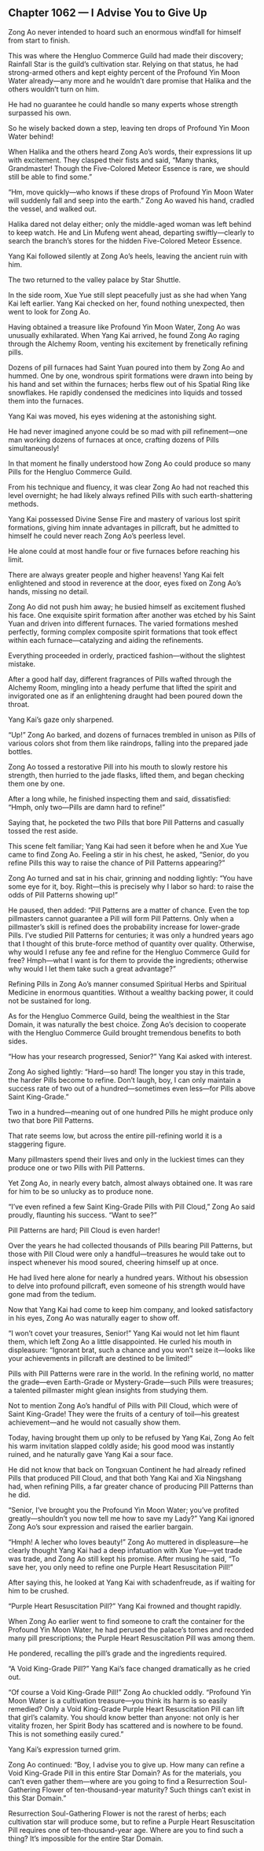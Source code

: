 ## Chapter 1062 — I Advise You to Give Up

Zong Ao never intended to hoard such an enormous windfall for himself from start to finish.

This was where the Hengluo Commerce Guild had made their discovery; Rainfall Star is the guild’s cultivation star. Relying on that status, he had strong-armed others and kept eighty percent of the Profound Yin Moon Water already—any more and he wouldn’t dare promise that Halika and the others wouldn’t turn on him.

He had no guarantee he could handle so many experts whose strength surpassed his own.

So he wisely backed down a step, leaving ten drops of Profound Yin Moon Water behind!

When Halika and the others heard Zong Ao’s words, their expressions lit up with excitement. They clasped their fists and said, “Many thanks, Grandmaster! Though the Five-Colored Meteor Essence is rare, we should still be able to find some.”

“Hm, move quickly—who knows if these drops of Profound Yin Moon Water will suddenly fall and seep into the earth.” Zong Ao waved his hand, cradled the vessel, and walked out.

Halika dared not delay either; only the middle-aged woman was left behind to keep watch. He and Lin Mufeng went ahead, departing swiftly—clearly to search the branch’s stores for the hidden Five-Colored Meteor Essence.

Yang Kai followed silently at Zong Ao’s heels, leaving the ancient ruin with him.

The two returned to the valley palace by Star Shuttle.

In the side room, Xue Yue still slept peacefully just as she had when Yang Kai left earlier. Yang Kai checked on her, found nothing unexpected, then went to look for Zong Ao.

Having obtained a treasure like Profound Yin Moon Water, Zong Ao was unusually exhilarated. When Yang Kai arrived, he found Zong Ao raging through the Alchemy Room, venting his excitement by frenetically refining pills.

Dozens of pill furnaces had Saint Yuan poured into them by Zong Ao and hummed. One by one, wondrous spirit formations were drawn into being by his hand and set within the furnaces; herbs flew out of his Spatial Ring like snowflakes. He rapidly condensed the medicines into liquids and tossed them into the furnaces.

Yang Kai was moved, his eyes widening at the astonishing sight.

He had never imagined anyone could be so mad with pill refinement—one man working dozens of furnaces at once, crafting dozens of Pills simultaneously!

In that moment he finally understood how Zong Ao could produce so many Pills for the Hengluo Commerce Guild.

From his technique and fluency, it was clear Zong Ao had not reached this level overnight; he had likely always refined Pills with such earth-shattering methods.

Yang Kai possessed Divine Sense Fire and mastery of various lost spirit formations, giving him innate advantages in pillcraft, but he admitted to himself he could never reach Zong Ao’s peerless level.

He alone could at most handle four or five furnaces before reaching his limit.

There are always greater people and higher heavens! Yang Kai felt enlightened and stood in reverence at the door, eyes fixed on Zong Ao’s hands, missing no detail.

Zong Ao did not push him away; he busied himself as excitement flushed his face. One exquisite spirit formation after another was etched by his Saint Yuan and driven into different furnaces. The varied formations meshed perfectly, forming complex composite spirit formations that took effect within each furnace—catalyzing and aiding the refinements.

Everything proceeded in orderly, practiced fashion—without the slightest mistake.

After a good half day, different fragrances of Pills wafted through the Alchemy Room, mingling into a heady perfume that lifted the spirit and invigorated one as if an enlightening draught had been poured down the throat.

Yang Kai’s gaze only sharpened.

“Up!” Zong Ao barked, and dozens of furnaces trembled in unison as Pills of various colors shot from them like raindrops, falling into the prepared jade bottles.

Zong Ao tossed a restorative Pill into his mouth to slowly restore his strength, then hurried to the jade flasks, lifted them, and began checking them one by one.

After a long while, he finished inspecting them and said, dissatisfied: “Hmph, only two—Pills are damn hard to refine!”

Saying that, he pocketed the two Pills that bore Pill Patterns and casually tossed the rest aside.

This scene felt familiar; Yang Kai had seen it before when he and Xue Yue came to find Zong Ao. Feeling a stir in his chest, he asked, “Senior, do you refine Pills this way to raise the chance of Pill Patterns appearing?”

Zong Ao turned and sat in his chair, grinning and nodding lightly: “You have some eye for it, boy. Right—this is precisely why I labor so hard: to raise the odds of Pill Patterns showing up!”

He paused, then added: “Pill Patterns are a matter of chance. Even the top pillmasters cannot guarantee a Pill will form Pill Patterns. Only when a pillmaster’s skill is refined does the probability increase for lower-grade Pills. I’ve studied Pill Patterns for centuries; it was only a hundred years ago that I thought of this brute-force method of quantity over quality. Otherwise, why would I refuse any fee and refine for the Hengluo Commerce Guild for free? Hmph—what I want is for them to provide the ingredients; otherwise why would I let them take such a great advantage?”

Refining Pills in Zong Ao’s manner consumed Spiritual Herbs and Spiritual Medicine in enormous quantities. Without a wealthy backing power, it could not be sustained for long.

As for the Hengluo Commerce Guild, being the wealthiest in the Star Domain, it was naturally the best choice. Zong Ao’s decision to cooperate with the Hengluo Commerce Guild brought tremendous benefits to both sides.

“How has your research progressed, Senior?” Yang Kai asked with interest.

Zong Ao sighed lightly: “Hard—so hard! The longer you stay in this trade, the harder Pills become to refine. Don’t laugh, boy, I can only maintain a success rate of two out of a hundred—sometimes even less—for Pills above Saint King-Grade.”

Two in a hundred—meaning out of one hundred Pills he might produce only two that bore Pill Patterns.

That rate seems low, but across the entire pill-refining world it is a staggering figure.

Many pillmasters spend their lives and only in the luckiest times can they produce one or two Pills with Pill Patterns.

Yet Zong Ao, in nearly every batch, almost always obtained one. It was rare for him to be so unlucky as to produce none.

“I’ve even refined a few Saint King-Grade Pills with Pill Cloud,” Zong Ao said proudly, flaunting his success. “Want to see?”

Pill Patterns are hard; Pill Cloud is even harder!

Over the years he had collected thousands of Pills bearing Pill Patterns, but those with Pill Cloud were only a handful—treasures he would take out to inspect whenever his mood soured, cheering himself up at once.

He had lived here alone for nearly a hundred years. Without his obsession to delve into profound pillcraft, even someone of his strength would have gone mad from the tedium.

Now that Yang Kai had come to keep him company, and looked satisfactory in his eyes, Zong Ao was naturally eager to show off.

“I won’t covet your treasures, Senior!” Yang Kai would not let him flaunt them, which left Zong Ao a little disappointed. He curled his mouth in displeasure: “Ignorant brat, such a chance and you won’t seize it—looks like your achievements in pillcraft are destined to be limited!”

Pills with Pill Patterns were rare in the world. In the refining world, no matter the grade—even Earth-Grade or Mystery-Grade—such Pills were treasures; a talented pillmaster might glean insights from studying them.

Not to mention Zong Ao’s handful of Pills with Pill Cloud, which were of Saint King-Grade! They were the fruits of a century of toil—his greatest achievement—and he would not casually show them.

Today, having brought them up only to be refused by Yang Kai, Zong Ao felt his warm invitation slapped coldly aside; his good mood was instantly ruined, and he naturally gave Yang Kai a sour face.

He did not know that back on Tongxuan Continent he had already refined Pills that produced Pill Cloud, and that both Yang Kai and Xia Ningshang had, when refining Pills, a far greater chance of producing Pill Patterns than he did.

“Senior, I’ve brought you the Profound Yin Moon Water; you’ve profited greatly—shouldn’t you now tell me how to save my Lady?” Yang Kai ignored Zong Ao’s sour expression and raised the earlier bargain.

“Hmph! A lecher who loves beauty!” Zong Ao muttered in displeasure—he clearly thought Yang Kai had a deep infatuation with Xue Yue—yet trade was trade, and Zong Ao still kept his promise. After musing he said, “To save her, you only need to refine one Purple Heart Resuscitation Pill!”

After saying this, he looked at Yang Kai with schadenfreude, as if waiting for him to be crushed.

“Purple Heart Resuscitation Pill?” Yang Kai frowned and thought rapidly.

When Zong Ao earlier went to find someone to craft the container for the Profound Yin Moon Water, he had perused the palace’s tomes and recorded many pill prescriptions; the Purple Heart Resuscitation Pill was among them.

He pondered, recalling the pill’s grade and the ingredients required.

“A Void King-Grade Pill?” Yang Kai’s face changed dramatically as he cried out.

“Of course a Void King-Grade Pill!” Zong Ao chuckled oddly. “Profound Yin Moon Water is a cultivation treasure—you think its harm is so easily remedied? Only a Void King-Grade Purple Heart Resuscitation Pill can lift that girl’s calamity. You should know better than anyone: not only is her vitality frozen, her Spirit Body has scattered and is nowhere to be found. This is not something easily cured.”

Yang Kai’s expression turned grim.

Zong Ao continued: “Boy, I advise you to give up. How many can refine a Void King-Grade Pill in this entire Star Domain? As for the materials, you can’t even gather them—where are you going to find a Resurrection Soul-Gathering Flower of ten-thousand-year maturity? Such things can’t exist in this Star Domain.”

Resurrection Soul-Gathering Flower is not the rarest of herbs; each cultivation star will produce some, but to refine a Purple Heart Resuscitation Pill requires one of ten-thousand-year age. Where are you to find such a thing? It’s impossible for the entire Star Domain.